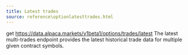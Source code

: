 ```yaml
---
title: Latest trades
source: reference\optionlatesttrades.html
---
```


get https://data.alpaca.markets/v1beta1/options/trades/latest
The latest multi-trades endpoint provides the latest historical trade data for multiple given contract symbols.
